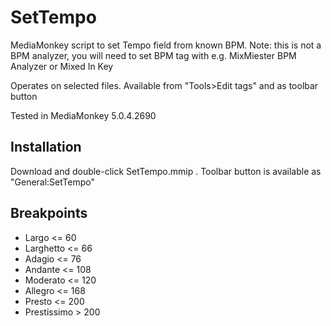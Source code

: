 # SetTempo
MediaMonkey script to set Tempo field from known BPM. Note: this is not a BPM analyzer, you will need to set BPM tag with e.g. MixMiester BPM Analyzer or Mixed In Key

Operates on selected files. Available from "Tools>Edit tags" and as toolbar button

Tested in MediaMonkey 5.0.4.2690

## Installation
Download and double-click SetTempo.mmip .
Toolbar button is available as "General:SetTempo"

## Breakpoints
- Largo <= 60
- Larghetto <= 66
- Adagio <= 76
- Andante <= 108
- Moderato <= 120
- Allegro <= 168
- Presto <= 200
- Prestissimo > 200

